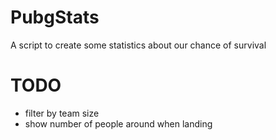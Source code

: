 # PubgStats
A script to create some statistics about our chance of survival

# TODO
- filter by team size
- show number of people around when landing




